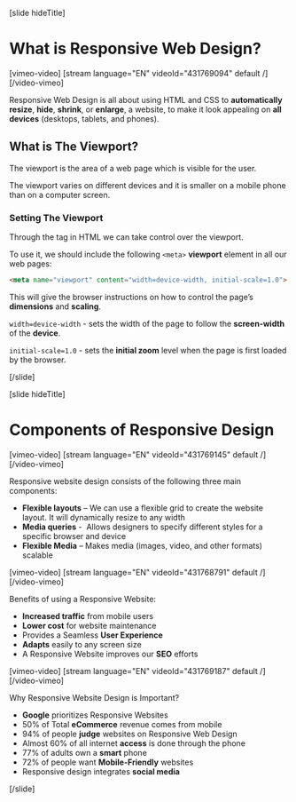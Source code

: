
[slide hideTitle]
# What is Responsive Web Design?

[vimeo-video]
[stream language="EN" videoId="431769094" default /]
[/video-vimeo]

Responsive Web Design is all about using HTML and CSS to **automatically resize**, **hide**, **shrink**, or **enlarge**, a website, to make it look appealing on **all devices** (desktops, tablets, and phones).

## What is The Viewport?

The viewport is the area of a web page which is visible for the user.

The viewport varies on different devices and it is smaller on a mobile phone than on a computer screen.

### Setting The Viewport

Through the <meta> tag in HTML we can take control over the viewport.

To use it, we should include the following `<meta>` **viewport** element in all our web pages:
```html
<meta name="viewport" content="width=device-width, initial-scale=1.0">
```

This will give the browser instructions on how to control the page’s **dimensions** and **scaling**.

`width=device-width` - sets the width of the page to follow the **screen-width** of the **device**.

`initial-scale=1.0` - sets the **initial zoom** level when the page is first loaded by the browser.

[/slide]

[slide hideTitle]

# Components of Responsive Design

[vimeo-video]
[stream language="EN" videoId="431769145" default /]
[/video-vimeo]

Responsive website design consists of the following three main components:
* **Flexible layouts** – We can use a flexible grid to create the website layout. It will dynamically resize to any width
* **Media queries** -  Allows designers to specify different styles for a specific browser and device
* **Flexible Media** – Makes media (images, video, and other formats) scalable

[vimeo-video]
[stream language="EN" videoId="431768791" default /]
[/video-vimeo]

Benefits of using a Responsive Website:
* **Increased traffic** from mobile users
* **Lower cost** for website maintenance
* Provides a Seamless **User Experience**
* **Adapts** easily to any screen size
* A Responsive Website improves our **SEO** efforts

[vimeo-video]
[stream language="EN" videoId="431769187" default /]
[/video-vimeo]

Why Responsive Website Design is Important?
* **Google** prioritizes Responsive Websites
* 50% of Total **eCommerce** revenue comes from mobile
* 94% of people **judge** websites on Responsive Web Design
* Almost 60% of all internet **access** is done through the phone
* 77% of adults own a **smart** phone
* 72% of people want **Mobile-Friendly** websites
* Responsive design integrates **social media**

[/slide]
